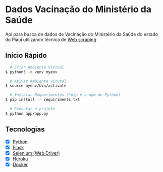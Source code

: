# Dados Vacinação do Ministério da Saúde

Api para busca de dados de Vacinação do Ministério da Saúde do estado do Piauí utilizando
técnica de [Web scraping]('https://www.google.com.br/search?q=web+scraping&source=hp&ei=cf4DYb3lDdTV5OUP5YivsAU&iflsig=AINFCbYAAAAAYQQMgYaWaRvKGsxEqOOmcQi534AtE1UV&oq=webscraping&gs_lcp=Cgdnd3Mtd2l6EAMYADIHCAAQgAQQCjIHCAAQgAQQCjIHCAAQgAQQCjIHCAAQgAQQCjIHCAAQgAQQCjIHCAAQgAQQCjIHCAAQgAQQCjIHCAAQgAQQCjIHCAAQgAQQCjIHCAAQgAQQCjoLCC4QgAQQsQMQkwI6CwgAEIAEELEDEIMBOgUIABCABDoICAAQgAQQsQM6CAguELEDEIMBOgUILhCABDoICC4QgAQQsQM6CwgAELEDEIMBEMkDUKEIWNIWYNweaAFwAHgAgAGVA4gBmRKSAQkwLjYuMy4xLjGYAQCgAQGwAQA&sclient=gws-wiz')

## Início Rápido

```bash
  # Criar Ambiente Virtual
$ python3 -m venv myenv

  # Ativar Ambiente Virutal
$ source myenv/bin/activate

  # Instalar Requerimentos (*pip é o npm do Python)
$ pip install -r requiriments.txt

  # Executar o projeto
$ python app/app.py
```

## Tecnologias

- [x] [Python]('https://www.python.org/')
- [x] [Flask]('https://flask.palletsprojects.com/en/2.0.x/')
- [x] [Selenium (Web Driver)]('https://selenium-python.readthedocs.io/')
- [x] [Heroku]('https://www.heroku.com')
- [x] [Docker]('https://www.docker.com/')
